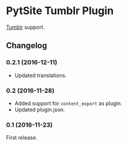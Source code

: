 # PytSite Tumblr Plugin

[Tumblr](https://tumblr.com) support.


## Changelog

### 0.2.1 (2016-12-11)
- Updated translations.

### 0.2 (2016-11-28)
- Added support for `content_export` as plugin.
- Updated plugin.json.

### 0.1 (2016-11-23)
First release.
